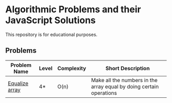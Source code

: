 # Algorithmic Problems and their JavaScript Solutions

This repository is for educational purposes.

Problems
--------

| Problem Name                              | Level | Complexity | Short Description                                                   |
|-------------------------------------------|-------|------------|---------------------------------------------------------------------|
| [Equalize array](problems/equalize-array) | 4*    | O(n)       | Make all the numbers in the array equal by doing certain operations |